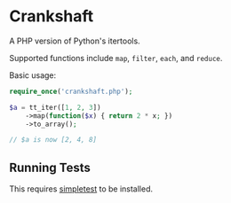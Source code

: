 Crankshaft
===============

A PHP version of Python's itertools.

Supported functions include `map`, `filter`, `each`, and `reduce`.

Basic usage:

```php
require_once('crankshaft.php');

$a = tt_iter([1, 2, 3])
    ->map(function($x) { return 2 * x; })
    ->to_array();

// $a is now [2, 4, 8]
```

Running Tests
-------------

This requires [simpletest](http://simpletest.org/) to be installed.
